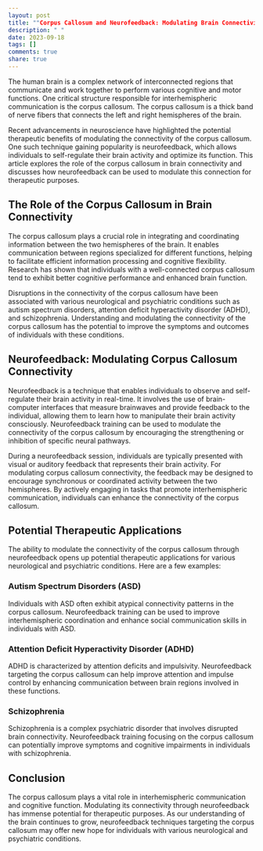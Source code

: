 ```yaml
---
layout: post
title: ""Corpus Callosum and Neurofeedback: Modulating Brain Connectivity for Therapeutic Purposes""
description: " "
date: 2023-09-18
tags: []
comments: true
share: true
---
```


The human brain is a complex network of interconnected regions that communicate and work together to perform various cognitive and motor functions. One critical structure responsible for interhemispheric communication is the corpus callosum. The corpus callosum is a thick band of nerve fibers that connects the left and right hemispheres of the brain.

Recent advancements in neuroscience have highlighted the potential therapeutic benefits of modulating the connectivity of the corpus callosum. One such technique gaining popularity is neurofeedback, which allows individuals to self-regulate their brain activity and optimize its function. This article explores the role of the corpus callosum in brain connectivity and discusses how neurofeedback can be used to modulate this connection for therapeutic purposes.

## The Role of the Corpus Callosum in Brain Connectivity

The corpus callosum plays a crucial role in integrating and coordinating information between the two hemispheres of the brain. It enables communication between regions specialized for different functions, helping to facilitate efficient information processing and cognitive flexibility. Research has shown that individuals with a well-connected corpus callosum tend to exhibit better cognitive performance and enhanced brain function.

Disruptions in the connectivity of the corpus callosum have been associated with various neurological and psychiatric conditions such as autism spectrum disorders, attention deficit hyperactivity disorder (ADHD), and schizophrenia. Understanding and modulating the connectivity of the corpus callosum has the potential to improve the symptoms and outcomes of individuals with these conditions.

## Neurofeedback: Modulating Corpus Callosum Connectivity

Neurofeedback is a technique that enables individuals to observe and self-regulate their brain activity in real-time. It involves the use of brain-computer interfaces that measure brainwaves and provide feedback to the individual, allowing them to learn how to manipulate their brain activity consciously. Neurofeedback training can be used to modulate the connectivity of the corpus callosum by encouraging the strengthening or inhibition of specific neural pathways.

During a neurofeedback session, individuals are typically presented with visual or auditory feedback that represents their brain activity. For modulating corpus callosum connectivity, the feedback may be designed to encourage synchronous or coordinated activity between the two hemispheres. By actively engaging in tasks that promote interhemispheric communication, individuals can enhance the connectivity of the corpus callosum.

## Potential Therapeutic Applications

The ability to modulate the connectivity of the corpus callosum through neurofeedback opens up potential therapeutic applications for various neurological and psychiatric conditions. Here are a few examples:

### Autism Spectrum Disorders (ASD)

Individuals with ASD often exhibit atypical connectivity patterns in the corpus callosum. Neurofeedback training can be used to improve interhemispheric coordination and enhance social communication skills in individuals with ASD.

### Attention Deficit Hyperactivity Disorder (ADHD)

ADHD is characterized by attention deficits and impulsivity. Neurofeedback targeting the corpus callosum can help improve attention and impulse control by enhancing communication between brain regions involved in these functions.

### Schizophrenia

Schizophrenia is a complex psychiatric disorder that involves disrupted brain connectivity. Neurofeedback training focusing on the corpus callosum can potentially improve symptoms and cognitive impairments in individuals with schizophrenia.

## Conclusion

The corpus callosum plays a vital role in interhemispheric communication and cognitive function. Modulating its connectivity through neurofeedback has immense potential for therapeutic purposes. As our understanding of the brain continues to grow, neurofeedback techniques targeting the corpus callosum may offer new hope for individuals with various neurological and psychiatric conditions.